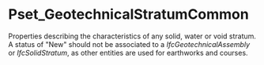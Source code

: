 # Pset_GeotechnicalStratumCommon

Properties describing the characteristics of any solid, water or void stratum. A status of "New" should not be associated to a _IfcGeotechnicalAssembly_ or _IfcSolidStratum_, as other entities are used for earthworks and courses.
